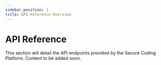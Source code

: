 ```yaml
---
sidebar_position: 1
title: API Reference Overview
---
```


# API Reference

This section will detail the API endpoints provided by the Secure Coding Platform.
Content to be added soon.